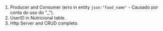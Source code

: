 1. Producer and Consumer (erro in entity `json:"food_name"` - Causado por conta do uso do "_").
2. UserID in Nutricional table.
3. Http Server and CRUD completo.